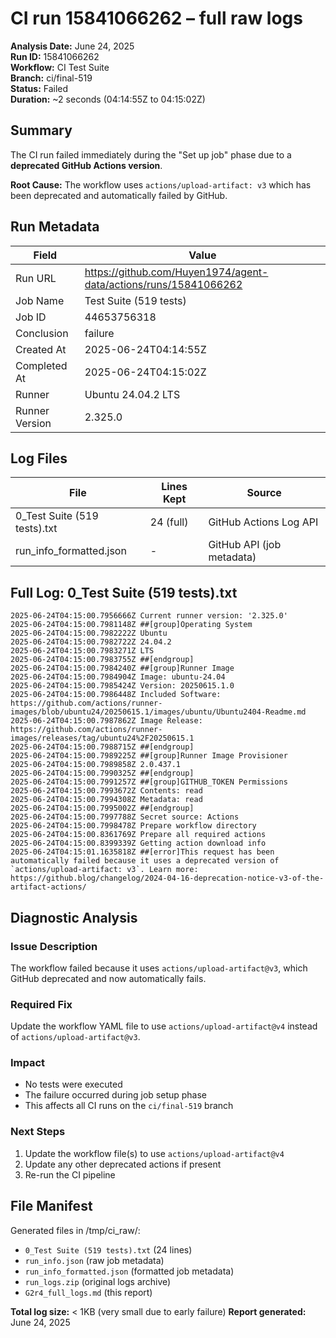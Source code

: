 # CI run 15841066262 – full raw logs

**Analysis Date:** June 24, 2025  
**Run ID:** 15841066262  
**Workflow:** CI Test Suite  
**Branch:** ci/final-519  
**Status:** Failed  
**Duration:** ~2 seconds (04:14:55Z to 04:15:02Z)

## Summary

The CI run failed immediately during the "Set up job" phase due to a **deprecated GitHub Actions version**.

**Root Cause:** The workflow uses `actions/upload-artifact: v3` which has been deprecated and automatically failed by GitHub.

## Run Metadata

| Field | Value |
|-------|-------|
| Run URL | https://github.com/Huyen1974/agent-data/actions/runs/15841066262 |
| Job Name | Test Suite (519 tests) |
| Job ID | 44653756318 |
| Conclusion | failure |
| Created At | 2025-06-24T04:14:55Z |
| Completed At | 2025-06-24T04:15:02Z |
| Runner | Ubuntu 24.04.2 LTS |
| Runner Version | 2.325.0 |

## Log Files

| File | Lines Kept | Source |
|------|------------|--------|
| 0_Test Suite (519 tests).txt | 24 (full) | GitHub Actions Log API |
| run_info_formatted.json | - | GitHub API (job metadata) |

## Full Log: 0_Test Suite (519 tests).txt

```log
2025-06-24T04:15:00.7956666Z Current runner version: '2.325.0'
2025-06-24T04:15:00.7981148Z ##[group]Operating System
2025-06-24T04:15:00.7982222Z Ubuntu
2025-06-24T04:15:00.7982722Z 24.04.2
2025-06-24T04:15:00.7983271Z LTS
2025-06-24T04:15:00.7983755Z ##[endgroup]
2025-06-24T04:15:00.7984240Z ##[group]Runner Image
2025-06-24T04:15:00.7984904Z Image: ubuntu-24.04
2025-06-24T04:15:00.7985424Z Version: 20250615.1.0
2025-06-24T04:15:00.7986448Z Included Software: https://github.com/actions/runner-images/blob/ubuntu24/20250615.1/images/ubuntu/Ubuntu2404-Readme.md
2025-06-24T04:15:00.7987862Z Image Release: https://github.com/actions/runner-images/releases/tag/ubuntu24%2F20250615.1
2025-06-24T04:15:00.7988715Z ##[endgroup]
2025-06-24T04:15:00.7989225Z ##[group]Runner Image Provisioner
2025-06-24T04:15:00.7989858Z 2.0.437.1
2025-06-24T04:15:00.7990325Z ##[endgroup]
2025-06-24T04:15:00.7991257Z ##[group]GITHUB_TOKEN Permissions
2025-06-24T04:15:00.7993672Z Contents: read
2025-06-24T04:15:00.7994308Z Metadata: read
2025-06-24T04:15:00.7995002Z ##[endgroup]
2025-06-24T04:15:00.7997788Z Secret source: Actions
2025-06-24T04:15:00.7998478Z Prepare workflow directory
2025-06-24T04:15:00.8361769Z Prepare all required actions
2025-06-24T04:15:00.8399339Z Getting action download info
2025-06-24T04:15:01.1635818Z ##[error]This request has been automatically failed because it uses a deprecated version of `actions/upload-artifact: v3`. Learn more: https://github.blog/changelog/2024-04-16-deprecation-notice-v3-of-the-artifact-actions/
```

## Diagnostic Analysis

### Issue Description
The workflow failed because it uses `actions/upload-artifact@v3`, which GitHub deprecated and now automatically fails.

### Required Fix
Update the workflow YAML file to use `actions/upload-artifact@v4` instead of `actions/upload-artifact@v3`.

### Impact
- No tests were executed
- The failure occurred during job setup phase
- This affects all CI runs on the `ci/final-519` branch

### Next Steps
1. Update the workflow file(s) to use `actions/upload-artifact@v4`
2. Update any other deprecated actions if present
3. Re-run the CI pipeline

## File Manifest

Generated files in /tmp/ci_raw/:
- `0_Test Suite (519 tests).txt` (24 lines)
- `run_info.json` (raw job metadata)
- `run_info_formatted.json` (formatted job metadata)
- `run_logs.zip` (original logs archive)
- `G2r4_full_logs.md` (this report)

**Total log size:** < 1KB (very small due to early failure)
**Report generated:** June 24, 2025 